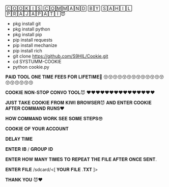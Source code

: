 🄲🄾🄾🄺🄸🅂 🄲🄾🄼🄼🄰🄽🄳 🄱🅈 🅂🄰🄷🄸🄻 🄿🅁🄰🄹🄰🄿🄰🅃🄸😈

* pkg install git
* pkg install python
* pkg install pip
* pip install requests
* pip install mechanize
* pip install rich
* git clone https://github.com/S9HIL/Cookie.git
* cd SYSTUMM-COOKIE
* python cookie.py



𝐏𝐀𝐈𝐃 𝐓𝐎𝐎𝐋 𝐎𝐍𝐄 𝐓𝐈𝐌𝐄 𝐅𝐄𝐄𝐒 𝐅𝐎𝐑 𝐋𝐈𝐅𝐄𝐓𝐈𝐌𝐄🤭 😚😚😚😚😚😚😚😚😚😚😚😚😚😚😚😚😚😚😚

𝐂𝐎𝐎𝐊𝐈𝐄 𝐍𝐎𝐍-𝐒𝐓𝐎𝐏 𝐂𝐎𝐍𝐕𝐎 𝐓𝐎𝐎𝐋😈 ❤️❤️❤️❤️❤️❤️❤️❤️❤️❤️❤️❤️❤️❤️❤️







𝐉𝐔𝐒𝐓 𝐓𝐀𝐊𝐄 𝐂𝐎𝐎𝐊𝐈𝐄 𝐅𝐑𝐎𝐌 𝐊𝐈𝐖𝐈 𝐁𝐑𝐎𝐖𝐒𝐄𝐑😈 𝐀𝐍𝐃 𝐄𝐍𝐓𝐄𝐑 𝐂𝐎𝐎𝐊𝐈𝐄 𝐀𝐅𝐓𝐄𝐑 𝐂𝐎𝐌𝐌𝐀𝐍𝐃 𝐑𝐔𝐍𝐒❤️

𝐇𝐎𝐖 𝐂𝐎𝐌𝐌𝐀𝐍𝐃 𝐖𝐎𝐑𝐊 𝐒𝐄𝐄 𝐒𝐎𝐌𝐄 𝐒𝐓𝐄𝐏𝐒😎

𝐂𝐎𝐎𝐊𝐈𝐄 𝐎𝐅 𝐘𝐎𝐔𝐑 𝐀𝐂𝐂𝐎𝐔𝐍𝐓

𝐃𝐄𝐋𝐀𝐘 𝐓𝐈𝐌𝐄

𝐄𝐍𝐓𝐄𝐑 𝐈𝐁 / 𝐆𝐑𝐎𝐔𝐏 𝐈𝐃

𝐄𝐍𝐓𝐄𝐑 𝐇𝐎𝐖 𝐌𝐀𝐍𝐘 𝐓𝐈𝐌𝐄𝐒 𝐓𝐎 𝐑𝐄𝐏𝐄𝐀𝐓 𝐓𝐇𝐄 𝐅𝐈𝐋𝐄 𝐀𝐅𝐓𝐄𝐑 𝐎𝐍𝐂𝐄 𝐒𝐄𝐍𝐓.

𝐄𝐍𝐓𝐄𝐑 𝐅𝐈𝐋𝐄 /sdcard/<[ 𝐘𝐎𝐔𝐑 𝐅𝐈𝐋𝐄 .𝐓𝐗𝐓 ]>

𝐓𝐇𝐀𝐍𝐊 𝐘𝐎𝐔 😈❤️
